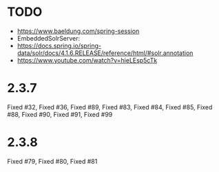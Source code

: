 # TODO 

* https://www.baeldung.com/spring-session
* EmbeddedSolrServer:
* https://docs.spring.io/spring-data/solr/docs/4.1.6.RELEASE/reference/html/#solr.annotation
* https://www.youtube.com/watch?v=hieLEsp5cTk


# 2.3.7
Fixed #32, Fixed #36,  Fixed #89, Fixed #83, Fixed #84, Fixed #85, Fixed #88, Fixed #90, Fixed #91, Fixed #99


# 2.3.8
Fixed #79, Fixed #80, Fixed #81
